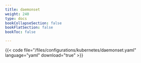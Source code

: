 ```yaml
---
title: daemonset
weight: 240
type: docs
bookCollapseSection: false
bookFlatSection: false
bookToc: false

---
```


{{< code file="/files/configurations/kubernetes/daemonset.yaml" language="yaml" download="true" >}}

